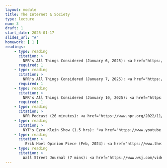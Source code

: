 ```yaml
---
layout: module
title: The Internet & Society
type: lecture
num: 3
draft: 1
start_date: 2025-01-17
slides_url: "#"
homework: [ 1 ]
readings: 
    - type: reading
      citation: >
        NPR's All Things Considered (January 6, 2025): <a href="https://www.npr.org/2025/01/06/nx-s1-5247750/what-may-be-next-after-a-federal-court-struck-down-the-fccs-net-neutrality-rules" target="_blank">What may be next after a federal court struck down the FCC's net neutrality rules</a>
      required: 1
    - type: reading
      citation: >
        NPR's All Things Considered (January 7, 2025): <a href="https://www.npr.org/2025/01/07/nx-s1-5251151/meta-fact-checking-mark-zuckerberg-trump" target="_blank">Meta says it will end fact checking as Silicon Valley prepares for Trump</a>
      required: 1
    - type: reading
      citation: >
        NPR's All Things Considered (January 10, 2025): <a href="https://www.npr.org/2025/01/10/nx-s1-5250165/tiktok-will-ask-the-supreme-court-to-strike-down-a-law-that-could-ban-the-app-in-days" target="_blank">TikTok will ask the Supreme Court to strike down a law that could ban the app in days</a>
      required: 1
    - type: reading
      citation: >
        NPR Podcast (26 minutes): <a href="https://www.npr.org/2022/11/18/1137657496/third-party-cookie-data-tracking-internet-user-privacy" target="_blank">The history and future of the cookie</a>
    - type: reading
      citation: > 
        NYT's Ezra Klein Show (1.5 hrs): "<a href="https://www.youtube.com/watch?v=8o9TQD5W1es" target="_blank">Will A.I. Break the Internet? Or Save It?</a>". Ezra Klein and Nilay Patel.
    - type: reading
      citation: >
         Erik Hoel Opinion Piece (Feb, 2024): <a href="https://www.theintrinsicperspective.com/p/here-lies-the-internet-murdered-by" target="_blank">Here lies the internet, murdered by generative AI</a>
    - type: reading
      citation: >
        Wall Street Journal (7 mins): <a href="https://www.wsj.com/video/how-advertisers-use-internet-cookies-to-track-you/92E525EB-9E4A-4399-817D-8C4E6EF68F93.html" target="_blank">Third-party cookies, explained</a>
---
```

